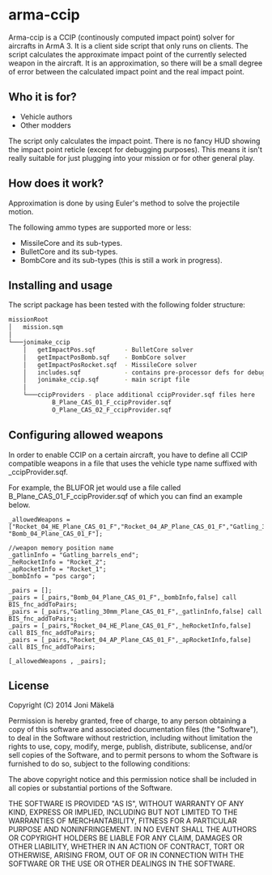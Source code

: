 arma-ccip
=========
Arma-ccip is a CCIP (continously computed impact point) solver for aircrafts in ArmA 3. It is a client side script that only runs on clients. The script calculates the approximate impact point of the currently selected weapon in the aircraft. It is an approximation, so there will be a small degree of error between the calculated impact point and the real impact point.

Who it is for?
--
- Vehicle authors
- Other modders

The script only calculates the impact point. There is no fancy HUD showing the impact point reticle (except for debugging purposes). This means it isn't really suitable for just plugging into your mission or for other general play.

How does it work?
--
Approximation is done by using Euler's method to solve the projectile  motion.

The following ammo types are supported more or less:

  - MissileCore and its sub-types.
  - BulletCore and its sub-types.
  - BombCore and its sub-types (this is still a work in progress).

Installing and usage
--
The script package has been tested with the following folder structure:
```sh
missionRoot
│   mission.sqm 
│
└───jonimake_ccip
    │   getImpactPos.sqf        - BulletCore solver
    │   getImpactPosBomb.sqf    - BombCore solver
    │   getImpactPosRocket.sqf  - MissileCore solver
    │   includes.sqf            - contains pre-processor defs for debugging 
    │   jonimake_ccip.sqf       - main script file
    │
    └───ccipProviders - place additional ccipProvider.sqf files here
            B_Plane_CAS_01_F_ccipProvider.sqf
            O_Plane_CAS_02_F_ccipProvider.sqf
```

Configuring allowed weapons
--
In order to enable CCIP on a certain aircraft, you have to define all CCIP compatible weapons in a file that uses the vehicle type name suffixed with _ccipProvider.sqf. 

For example, the BLUFOR jet would use a file called B_Plane_CAS_01_F_ccipProvider.sqf of which you can find an example below.
```sqf
_allowedWeapons = ["Rocket_04_HE_Plane_CAS_01_F","Rocket_04_AP_Plane_CAS_01_F","Gatling_30mm_Plane_CAS_01_F", "Bomb_04_Plane_CAS_01_F"];

//weapon memory position name
_gatlinInfo = "Gatling_barrels_end";
_heRocketInfo = "Rocket_2";
_apRocketInfo = "Rocket_1";
_bombInfo = "pos cargo";

_pairs = [];
_pairs = [_pairs,"Bomb_04_Plane_CAS_01_F",_bombInfo,false] call BIS_fnc_addToPairs;
_pairs = [_pairs,"Gatling_30mm_Plane_CAS_01_F",_gatlinInfo,false] call BIS_fnc_addToPairs;
_pairs = [_pairs,"Rocket_04_HE_Plane_CAS_01_F",_heRocketInfo,false] call BIS_fnc_addToPairs;
_pairs = [_pairs,"Rocket_04_AP_Plane_CAS_01_F",_apRocketInfo,false] call BIS_fnc_addToPairs;

[_allowedWeapons , _pairs];
```

License
--
Copyright (C) 2014 Joni Mäkelä

Permission is hereby granted, free of charge, to any person obtaining a copy of this software and associated documentation files (the "Software"), to deal in the Software without restriction, including without limitation the rights to use, copy, modify, merge, publish, distribute, sublicense, and/or sell copies of the Software, and to permit persons to whom the Software is furnished to do so, subject to the following conditions:

The above copyright notice and this permission notice shall be included in all copies or substantial portions of the Software.

THE SOFTWARE IS PROVIDED "AS IS", WITHOUT WARRANTY OF ANY KIND, EXPRESS OR IMPLIED, INCLUDING BUT NOT LIMITED TO THE WARRANTIES OF MERCHANTABILITY, FITNESS FOR A PARTICULAR PURPOSE AND NONINFRINGEMENT. IN NO EVENT SHALL THE AUTHORS OR COPYRIGHT HOLDERS BE LIABLE FOR ANY CLAIM, DAMAGES OR OTHER LIABILITY, WHETHER IN AN ACTION OF CONTRACT, TORT OR OTHERWISE, ARISING FROM, OUT OF OR IN CONNECTION WITH THE SOFTWARE OR THE USE OR OTHER DEALINGS IN THE SOFTWARE.
